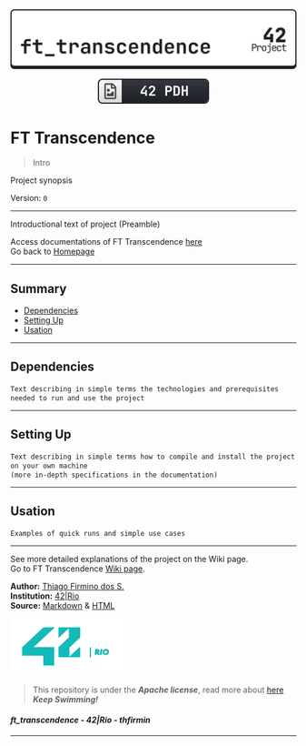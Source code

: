 <!-- Header -->
<div align=center>

<a href="/">
	<picture>
		<source media="(prefers-color-scheme: dark)" srcset="/.github/img/ft_transcendence_dark.svg">
		<source media="(prefers-color-scheme: light)" srcset="/.github/img/ft_transcendence_light.svg">
		<img alt="42 Header" src="/.github/img/ft_transcendence_light.svg">
	</picture>
</a>

[![42PDH Badge](/.github/img/42pdh_badge.svg)][42pdh]

</div>

# FT Transcendence

> Intro

Project synopsis

Version: `0`

---

Introductional text of project (Preamble)

Access documentations of FT Transcendence [here][wiki]   
Go back to [Homepage](../)   

---

<!-- Body -->
## Summary

- [Dependencies](#dependencies)
- [Setting Up](#setting-up)
- [Usation](#usation)

---
## Dependencies

	Text describing in simple terms the technologies and prerequisites needed to run and use the project

---
## Setting Up

	Text describing in simple terms how to compile and install the project on your own machine   
	(more in-depth specifications in the documentation)

---
## Usation

	Examples of quick runs and simple use cases

<!-- Footer -->

---

See more detailed explanations of the project on the Wiki page.   
Go to FT Transcendence [Wiki page][wiki].   

**Author:** [Thiago Firmino dos S.][thfirmin]   
**Institution:** [42|Rio][42rio]   
**Source:** [Markdown][markdown] & [HTML][html]   

<a href="https://linktr.ee/42Rio">
	<picture>
		<source media="(prefers-color-scheme: dark)" srcset="/.github/img/42logo_dark.png">
		<source media="(prefers-color-scheme: light)" srcset="/.github/img/42logo_light.png">
		<img width="200" height="100" alt="42 Rio Logo" src="/.github/img/42logo_light.png">
	</picture>
</a>

> This repository is under the _**Apache license**_, read more about [here](/LICENSE)   
> **_Keep Swimming!_**   
 
#### _ft_transcendence - 42|Rio - thfirmin_   
---

<!-- Links -->
[wiki]:<https://github.com/Thfirmin/ft_transcendence/wiki>
[thfirmin]:<https://github.com/Thfirmin>
[42pdh]:<https://github.com/gawbsouza/42-pdh>
[42rio]:<https://42.rio>
[markdown]:<https://daringfireball.net/projects/markdown>
[html]:<https://www.w3schools.com/html>

